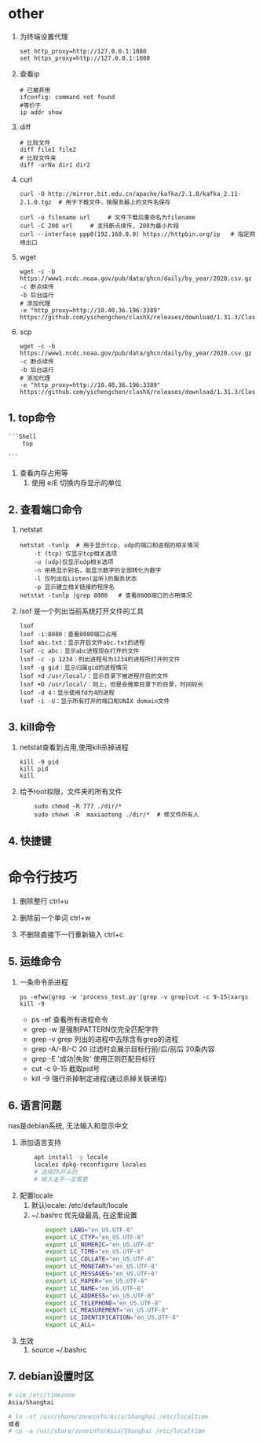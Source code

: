 # other

1. 为终端设置代理
    ```Shell
    set http_proxy=http://127.0.0.1:1080
    set https_proxy=http://127.0.0.1:1080
    ```
2. 查看ip
    ```Shell
    # 已被弃用
    ifconfig: command not found
    #等价于
    ip addr show
    ```
3. diff

    ```Shell
    # 比较文件
    diff file1 file2
    # 比较文件夹
    diff -urNa dir1 dir2
    ```
4. curl
    ```Shell
    curl -O http://mirror.bit.edu.cn/apache/kafka/2.1.0/kafka_2.11-2.1.0.tgz  # 用于下载文件，按服务器上的文件名保存
  
    curl -o filename url     # 文件下载后重命名为filename 
    curl -C 200 url     # 支持断点续传, 200为最小片段
    curl --interface ppp0(192.168.0.0) https://httpbin.org/ip   # 指定网络出口
    ```
5. wget
    ```Shell
    wget -c -b https://www1.ncdc.noaa.gov/pub/data/ghcn/daily/by_year/2020.csv.gz
    -c 断点续传
    -b 后台运行
    # 添加代理
    -e "http_proxy=http://10.40.36.196:3389" https://github.com/yichengchen/clashX/releases/download/1.31.3/ClashX.dmg
    ```
6. scp
    ```Shell
    wget -c -b https://www1.ncdc.noaa.gov/pub/data/ghcn/daily/by_year/2020.csv.gz
    -c 断点续传
    -b 后台运行
    # 添加代理
    -e "http_proxy=http://10.40.36.196:3389" https://github.com/yichengchen/clashX/releases/download/1.31.3/ClashX.dmg
    ```

## 1. top命令
  
    ```Shell
        top

    ```
1. 查看内存占用等
    1. 使用 e/E 切换内存显示的单位


## 2. 查看端口命令
1. netstat
    ```
    netstat -tunlp  # 用于显示tcp, udp的端口和进程的相关情况
        -t (tcp) 仅显示tcp相关选项
        -u (udp)仅显示udp相关选项
        -n 拒绝显示别名，能显示数字的全部转化为数字
        -l 仅列出在Listen(监听)的服务状态
        -p 显示建立相关链接的程序名
    netstat -tunlp |grep 8000   # 查看8000端口的占用情况
    ```

2. lsof  是一个列出当前系统打开文件的工具
    ```
    lsof
    lsof -i:8080：查看8080端口占用
    lsof abc.txt：显示开启文件abc.txt的进程
    lsof -c abc：显示abc进程现在打开的文件
    lsof -c -p 1234：列出进程号为1234的进程所打开的文件
    lsof -g gid：显示归属gid的进程情况
    lsof +d /usr/local/：显示目录下被进程开启的文件
    lsof +D /usr/local/：同上，但是会搜索目录下的目录，时间较长
    lsof -d 4：显示使用fd为4的进程
    lsof -i -U：显示所有打开的端口和UNIX domain文件
    ```

## 3. kill命令
1. netstat查看到占用,使用kill杀掉进程
    ```
    kill -9 pid
    kill pid
    kill 
    ```

1. 给予root权限，文件夹的所有文件
    ```
        sudo chmod -R 777 ./dir/*
        sudo chown -R  maxiaoteng ./dir/*  # 修文件所有人
    ```

## 4. 快捷键
# 命令行技巧

1. 删除整行
    ctrl+u

2. 删除前一个单词
    ctrl+w

3. 不删除直接下一行重新输入
    ctrl+c


## 5. 运维命令

1. 一条命令杀进程

    ```
    ps -efww|grep -w 'process_test.py'|grep -v grep|cut -c 9-15|xargs kill -9

    ```
    - ps -ef    查看所有进程命令
    - grep -w   是强制PATTERN仅完全匹配字符
    - grep -v grep  列出的进程中去除含有grep的进程
    - grep -A/-B/-C 20  过滤时会展示目标行前/后/前后 20条内容
    - grep -E '成功|失败'  使用正则匹配目标行
    - cut -c 9-15   截取pid号
    - kill -9   强行杀掉制定进程(通过杀掉关联进程)

## 6. 语言问题
nas是debian系统, 无法输入和显示中文
1. 添加语言支持
    ```bash
        apt install -y locale
        locales dpkg-reconfigure locales
        # 选择Zh开头的
        # 输入法不一定需要
    ```
2. 配置locale
    1. 默认locale: /etc/default/locale
    2. ~/.bashrc 优先级最高, 在这里设置
        ```bash
            export LANG="en_US.UTF-8"
            export LC_CTYP="en_US.UTF-8"
            export LC_NUMERIC="en_US.UTF-8"
            export LC_TIME="en_US.UTF-8"
            export LC_COLLATE="en_US.UTF-8"
            export LC_MONETARY="en_US.UTF-8"
            export LC_MESSAGES="en_US.UTF-8"
            export LC_PAPER="en_US.UTF-8"
            export LC_NAME="en_US.UTF-8"
            export LC_ADDRESS="en_US.UTF-8"
            export LC_TELEPHONE="en_US.UTF-8"
            export LC_MEASUREMENT="en_US.UTF-8"
            export LC_IDENTIFICATION="en_US.UTF-8"
            export LC_ALL=
        ```
3. 生效
    1. source ~/.bashrc

## 7. debian设置时区
```bash
# vim /etc/timezone
Asia/Shanghai

# ln -sf /usr/share/zoneinfo/Asia/Shanghai /etc/localtime
或者
# cp -a /usr/share/zoneinfo/Asia/Shanghai /etc/localtime
```